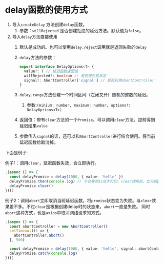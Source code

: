 # delay函数的使用方式

1. 导入`createDelay` 方法创建`delay`函数。
   1. 参数：`willRejected` 是否创建拒绝的延迟方法。默认值为`false`。
2. 导入`delay`方法直接使用
   1. 默认是成功的。也可以使用`delay.reject`调用就是返回失败的`delay`
   2. `delay`方法的参数：

      ```ts
      export interface DelayOptions<T> {
        value?: T // 延迟函数返回值
        willRejected?: boolean // 是否是失败状态
        signal?: AbortController['signal'] // 是否利用abortController
      }
      ```

   3. `delay.range`方法创建一个时间区间（左闭又开）随机的整数的延迟。
      1. 参数:`(minium: number, maximum: number, options?: DelayOptions<T>)`
   4. 返回值：带有`clear`方法的一个`Promise`。可以调用`clear`方法，提前得到延迟结果`value`
   5. 参数传入`signal`的话，还可以和`AbortController`进行结合使用。将当前延迟函数给取消掉。

下面是例子:

例子1：调用`clear`，延迟函数失效，会立即执行。

```ts
;(async () => {
  const delayPromise = delay(1000, { value: 'hello' })
  delayPromise.then(console.log) // 不会等到1s后才打印。clear调用后。立马将promise状态改变为成功。
  delayPromise.clear()
})()

```

例子2：调用`abort`立即取消当前延迟函数。将`promise`状态变为失败。与`clear`效果差不多。不过`clear`是根据创建delay时的状态来，`abort`一直是失败。
同时`abort`这种方式，也是`axios`中取消网络请求的方式。

```ts
;(async () => {
  const abortController = new AbortController()
  setTimeout(() => {
    abortController.abort()
  }, 500)

  const delayPromise = delay(1000, { value: 'hello', signal: abortController.signal })
  delayPromise.catch(console.log)
})()
```
